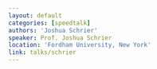 ```yaml
---
layout: default
categories: [speedtalk]
authors: 'Joshua Schrier'
speaker: Prof. Joshua Schrier
location: 'Fordham University, New York'
link: talks/schrier
---
```

